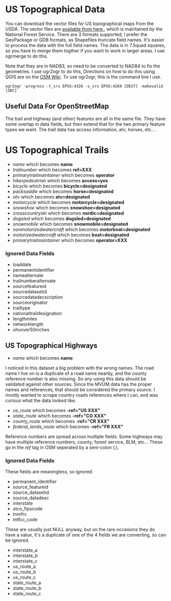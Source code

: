 # US Topographical Data

You can download the vector files for US topographical maps from the
USDA. The vector files are [available from
here.](https://prd-tnm.s3.amazonaws.com/index.html?prefix=StagedProducts/TopoMapVector/),
which is maintained by the National Forest Service. There are 3
formats supported, I prefer the GeoPackage or GDB formats, as
Shapefiles truncate field names. It's easier to process the data with
the full field names. The data is in 7.5quad squares, so you have to
merge them togther if you want to work in larger areas. I use ogrmerge
to do this.

Note that they are in NAD83, so need to be converted to
NAD84 to fix the geometries. I use ogr2ogr to do this, Directions on how to do
this using QGIS are on the [OSM
Wiki](https://wiki.openstreetmap.org/wiki/How_to_transform_data_from_NAD83_to_WGS84). To
use ogr2ogr, this is the command line I use.

	ogr2ogr -progress -t_srs EPSG:4326 -s_srs EPSG:4269 [DEST] -makevalid [SRC]

## Useful Data For OpenStreetMap

The trail and highway (and other) features are all in the same
file. They have some overlap in data fields, but then extend that for
the two primary feature types we want. The trail data has access
information, atv, horses, etc...

# US Topographical Trails

* *name* which becomes __name__
* *trailnumber* which becomes __ref=XXX__
* *primarytrailmaintainer* which becomes __operator__
* *hikerpedestrian* which becomes __access=yes__
* *bicycle* which becomes __bicycle=designated__
* *packsaddle* which becomes __horse=designated__
* *atv* which becomes __atv=designated__
* *motorcycle* which becomes __motorcycle=designated__
* *snowshoe* which becomes __snowshoe=designated__
* *crosscountryski* which becomes __nordic=designated__
* *dogsled* which becomes __dogsled=designated__
* *snowmobile* which becomes __snowmobile=designated__
* *nonmotorizedwatercraft* which becomes __motorboat=designated__
* *motorizedwatercraft* which becomes __boat=designated__
* *primarytrailmaintainer* which becomes __operator=XXX__

### Ignored Data Fields

* loaddate
* permanentidentifier
* namealternate
* trailnumberalternate
* sourcefeatureid
* sourcedatasetid
* sourcedatadecscription
* sourceoriginator
* trailtype
* nationaltraildesignation
* lengthmiles
* networklength
* ohvover50inches

## US Topographical Highways

* *name* which becomes __name__

I noticed in this dataset a big problem with the wrong names. The road
name I live on is a duplicate of a road name nearby, and the county
reference number is also missing. So any using this data should be
validated against other sources. Since the MVUM data has the
proper names and references, that should be considered the primary
source. I mostly wanted to scrape country roads references where I
can, and was curious what the data looked like.

* *us_route* which becomes __-ref="US XXX"__
* *state_route*  which becomes __-ref="CO XXX"__
* *county_route*  which becomes __-ref="CR XXX"__
* *federal_lands_route*  which becomes __-ref="FR XXX"__

Reference numbers are spread across multiple fields. Some highways may
have multiple reference numbers, county, forest service, BLM,
etc... These go in the *ref* tag in OSM seperated by a seni-colon (;).

### Ignored Data Fields

These fields are meaningless, so ignored.

* permanent_identifier
* source_featureid
* source_datasetid
* source_datadesc
* interstate
* stco_fipscode
* tnmfrc
* mtfcc_code

These are usually just NULL anyway, but on the rare occasions they do
have a value, it's a duplicate of one of the 4 fields we are
converting, so can be ignored.

* interstate_a
* interstate_b
* interstate_c
* us_route_a
* us_route_b
* us_route_c
* state_route_a
* state_route_b
* state_route_c


